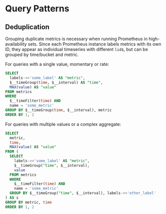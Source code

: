 # Query Patterns

## Deduplication

Grouping duplicate metrics is necessary when running Prometheus in high-availability sets. Since each Prometheus
instance labels metrics with its own ID, they appear as individual timeseries with different `lid`s, but can be
grouped by time/bucket and metric.

For queries with a single value, momentary or rate:

```sql
SELECT
  labels->>'some_label' AS "metric",
  $__timeGroup(time, $__interval) AS "time",
  MAX(value) AS "value"
FROM metrics
WHERE
  $__timeFilter(time) AND
  name = 'some_metric'
GROUP BY $__timeGroup(time, $__interval), metric
ORDER BY 1, 2
```

For queries with multiple values or a complex aggregate:

```sql
SELECT
  metric,
  time,
  MAX(value) AS "value"
FROM (
  SELECT
    labels->>'some_label' AS "metric",
    $__timeGroup("time", $__interval),
    value
  FROM metrics
  WHERE
    $__timeFilter(time) AND
    name = 'some_metric'
  GROUP BY $__timeGroup("time", $__interval), labels->>'other_label'
) AS s
GROUP BY metric, time
ORDER BY 1, 2
```
